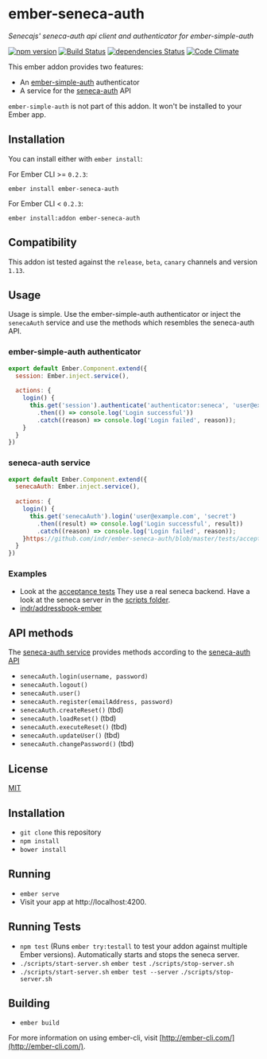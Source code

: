# ember-seneca-auth

*Senecajs' seneca-auth api client and authenticator for ember-simple-auth*

[![npm version](https://badge.fury.io/js/ember-seneca-auth.svg)](https://badge.fury.io/js/ember-seneca-auth)
[![Build Status](https://travis-ci.org/indr/ember-seneca-auth.svg?branch=master)](https://travis-ci.org/indr/ember-seneca-auth)
[![dependencies Status](https://david-dm.org/indr/ember-seneca-auth/status.svg)](https://david-dm.org/indr/ember-seneca-auth)
[![Code Climate](https://codeclimate.com/github/indr/ember-seneca-auth/badges/gpa.svg)](https://codeclimate.com/github/indr/ember-seneca-auth)

This ember addon provides two features:

* An [ember-simple-auth](http://ember-simple-auth.com/) authenticator
* A service for the [seneca-auth](https://github.com/senecajs/seneca-auth) API

`ember-simple-auth` is not part of this addon. It won't be installed to your Ember app.

## Installation

You can install either with `ember install`:

For Ember CLI >= `0.2.3`:

```shell
ember install ember-seneca-auth
```

For Ember CLI < `0.2.3`:

```shell
ember install:addon ember-seneca-auth
```

## Compatibility

This addon ist tested against the `release`, `beta`, `canary` channels and version `1.13`.

## Usage

Usage is simple. Use the ember-simple-auth authenticator or inject the `senecaAuth` service and use the methods which resembles the seneca-auth API.

### ember-simple-auth authenticator

```javascript
export default Ember.Component.extend({
  session: Ember.inject.service(),
  
  actions: {
    login() {
      this.get('session').authenticate('authenticator:seneca', 'user@example.com', 'secret')
        .then(() => console.log('Login successful'))
        .catch((reason) => console.log('Login failed', reason));
    }
  }
})
```

### seneca-auth service

```javascript
export default Ember.Component.extend({
  senecaAuth: Ember.inject.service(),
    
  actions: {
    login() {
      this.get('senecaAuth').login('user@example.com', 'secret')
        .then((result) => console.log('Login successful', result))
        .catch((reason) => console.log('Login failed', reason));
    }https://github.com/indr/ember-seneca-auth/blob/master/tests/acceptance/services/seneca-auth-test.js
  }
})
```

### Examples

 * Look at the [acceptance tests](https://github.com/indr/ember-seneca-auth/blob/master/tests/acceptance/services/seneca-auth-test.js)
   They use a real seneca backend. Have a look at the seneca server in the [scripts folder](https://github.com/indr/ember-seneca-auth/tree/master/scripts).
 * [indr/addressbook-ember](https://github.com/indr/addressbook/ember)

## API methods

The [seneca-auth service](https://github.com/indr/ember-seneca-auth/blob/master/addon/services/seneca-auth.js) provides methods according to the [seneca-auth API](https://github.com/senecajs/seneca-auth#api)

 * `senecaAuth.login(username, password)`
 * `senecaAuth.logout()`
 * `senecaAuth.user()`
 * `senecaAuth.register(emailAddress, password)`
 * `senecaAuth.createReset()` (tbd)
 * `senecaAuth.loadReset()` (tbd)
 * `senecaAuth.executeReset()` (tbd)
 * `senecaAuth.updateUser()` (tbd)
 * `senecaAuth.changePassword()` (tbd)

## License

[MIT](LICENSE.md)

## Installation

* `git clone` this repository
* `npm install`
* `bower install`

## Running

* `ember serve`
* Visit your app at http://localhost:4200.

## Running Tests

* `npm test` (Runs `ember try:testall` to test your addon against multiple Ember versions). Automatically starts and stops the seneca server.
* `./scripts/start-server.sh`
  `ember test`
  `./scripts/stop-server.sh`
* `./scripts/start-server.sh`
  `ember test --server`
  `./scripts/stop-server.sh`

## Building

* `ember build`

For more information on using ember-cli, visit [http://ember-cli.com/](http://ember-cli.com/).
